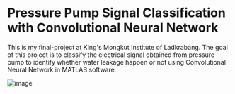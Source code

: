 # Pressure Pump Signal Classification with Convolutional Neural Network
This is my final-project at King's Mongkut Institute of Ladkrabang.
The goal of this project is to classify the electrical signal obtained from pressure pump to identify whether water leakage happen or not using Convolutional Neural Network in MATLAB software.

![image](https://github.com/Asupreya/Pressure_Pump_Project/assets/115262948/797728f7-3332-4f64-917e-cce0972f5607)
